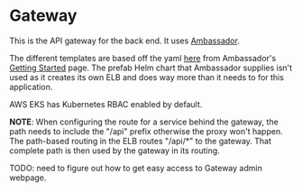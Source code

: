 # Gateway

This is the API gateway for the back end. It uses [Ambassador][1].

The different templates are based off the yaml [here][2] from Ambassador's [Getting Started][3]
page. The prefab Helm chart that Ambassador supplies isn't used as it creates its own ELB and 
does way more than it needs to for this application.

AWS EKS has Kubernetes RBAC enabled by default.

**NOTE**: When configuring the route for a service behind the gateway, the path needs to 
include the "/api" prefix otherwise the proxy won't happen. The path-based routing in the
ELB routes "/api/*" to the gateway. That complete path is then used by the gateway in its
routing. 

TODO: need to figure out how to get easy access to Gateway admin webpage.

[1]:https://www.getambassador.io/
[2]:https://getambassador.io/yaml/ambassador/ambassador-rbac.yaml
[3]:https://www.getambassador.io/user-guide/getting-started/